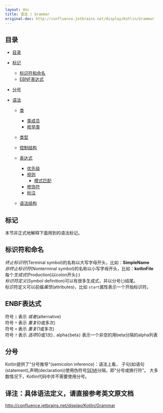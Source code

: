 ```yaml
---
layout: doc
title: 语法 | Grammar
original-doc: http://confluence.jetbrains.net/display/Kotlin/Grammar
---
```


## <a id="contents"><!----></a> 目录

* [目录](posts/grammar#contents)
* [标记](posts/grammar#notation)
  * [标识符和命名](posts/grammar#symbols)
  * [EBNF表达式](posts/grammar#ebnf)
* [分号](posts/grammar#semicolons)<!--li--> 

* [语法](posts/grammar#syntax)

  * [类](posts/grammar#classes)
    * [类成员](posts/grammar#class-members)
    * [枚举类](posts/grammar#enum-classes)<!--li-->

  * [类型](posts/grammar#types)<!--li-->

  * [控制结构](posts/grammar#control-structures)<!--li-->

  * [表达式](posts/grammar#expressions)
    * [优先级](posts/grammar#precedence)
    * [规则](posts/grammar#rules)
      * [模式匹配](posts/grammar#pattern-matching)
    * [修饰符](posts/grammar#modifiers)
    * [标注](posts/grammar#annotations)

  * [语法结构](posts/grammer#lexical-structures)



## <a id="notation"><!----></a> 标记
本节非正式地解释下面用到的语法标记。

## <a id="symbols"><!----></a> 标识符和命名
*终止标识符*(Terminal symbol)的名称以大写字母开头，比如：**SimpleName**  
*非终止标识符*(Nonterminal symbol)的名称以小写字母开头，比如：**kotlinFile**  
每个*生成式*(Production)以colon开头(:)  
*标识符定义*(Symbol definition)可以有很多生成式，并以分号(;)结尾。  
标识符定义可以前缀*属性*(attributes)，比如 `start`属性表示一个开始标识符。


## <a id="ebnf"><!----></a> ENBF表达式
符号 `|` 表示 *或者*(alternative)  
符号 `*` 表示 *重复*(0或多次)  
符号 `+` 表示 *重复*(1或多次)  
符号 `?` 表示 *选项*(0或1次)..
alpha`{`beta`}` 表示一个非空的用beta分隔的alpha列表


## <a id="semicolons"><!----></a> 分号
Kotlin提供了"分号推导"(semicolon inference)：语法上看，
子句(如语句(statement),声明(declaration))使用伪符号[SEMI](posts/grammar#SEMI)分隔，即"分号或换行符"。
大多数情况下，Kotlin代码中并不需要使用分号。

## 译注：具体语法定义，请直接参考英文原文档
<http://confluence.jetbrains.net/display/Kotlin/Grammar>



